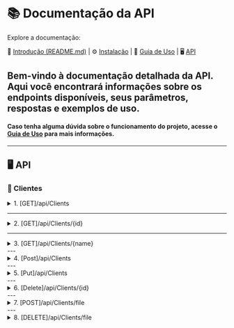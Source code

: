 # 📚 Documentação da API

Explore a documentação:

🏁 [Introdução (README.md)](../README.md)  | ⚙️ [Instalação](INSTALL.md) | 📓 [Guia de Uso](USAGE.md) | 🖥️ [API](API.md)


## Bem-vindo à documentação detalhada da API. Aqui você encontrará informações sobre os endpoints disponíveis, seus parâmetros, respostas e exemplos de uso.
#### Caso tenha alguma dúvida sobre o funcionamento do projeto, acesse o [Guia de Uso](USAGE.md) para mais informações.

---
## 🖥️ API

### 🤝 Clientes
<!-- GET clients -->
<details>
<summary>1. [GET]/api/Clients</summary>

### Descrição:
Retorna a lista de recursos disponíveis.

#### Parâmetros:
- **Query Parameters (opcional):**
  - `pageNumber` (integer): Número da página. Exemplo: `1`.
  - `pageSize` (integer): Quantidade de itens por página. Exemplo: `10`.

#### Exemplo de Requisição:
```bash
curl -X GET "http://localhost:7198/api/Client?pageNumber=1&pageSize=10" -H "Accept: application/json"
```

#### **Exemplo de Retorno[200]**:
```json
{
  "pageNumber": 1,
  "pageSize": 2,
  "totalItems": 1005,
  "totalPages": 503,
  "items": [
    {
      "id": "guid-id",
      "name": "name-client",
      "email": "email-client",
      "city": "city-client",
      "pathImage": null
    },
    {
      "id": "guid-id",
      "name": "name-client",
      "email": "email-client",
      "city": "city-client",
      "pathImage": null
    },
  ]
}
```
</details>
<!-- End GET clients -->

---

<!-- GET client ID -->
<details>
<summary>2. [GET]/api/Clients/{id}</summary>

#### Descrição:
Retorna o cliente por id.

#### Parâmetros:
- **Path Parameters (obrigatório):**
  - `id` (guid): id do cliente. Exemplo: `3fa85f64-5717-4562-b3fc-2c963f66afa6`.

#### Exemplo de Requisição:
```bash
curl -X GET "http://localhost:7198/api/Clients/3fa85f64-5717-4562-b3fc-2c963f66afa6" -H "Accept: application/json"
```

#### **Exemplo de Retorno[200]:**
```json
{
  "id": "guid-id",
  "name": "name-client",
  "email": "email-client",
  "city": "city-client",
  "pathImage": null
}
```
</details>
<!-- End GET client ID -->

---

<!-- Get client by name -->
<details>
<summary>3. [GET]/api/Clients/{name}</summary>

#### Descrição:
Retorna o cliente por nome. Busca cliente com nome relacionado ao parâmetro.

#### Parâmetros:
- **Path Parameters (obrigatório):**
  - `name` (string): nome do cliente. Exemplo: `Jose`.

#### Exemplo de Requisição:
```bash
curl -X GET "http://localhost:7198/api/Clients/Jose" -H "Accept: application/json"
```

#### **Exemplo de Retorno[200]:**
```json
[
    {
    "id": "guid-id",
    "name": "name-client",
    "email": "email-client",
    "city": "city-client",
    "pathImage": null
    }
]
```
</details>
<!-- End Get client by name -->
---

<!-- Post client -->
<details>
<summary>4. [Post]/api/Clients</summary>

#### Descrição:
Cadastro de novo cliente.

#### Parâmetros:
- **Json Data (obrigatório):**
  - `name` (string): nome do cliente. Exemplo: `Jose`.
  - `email` (string): email do cliente (valor unico). Exemplo: `jose@email.com`.
  - `city` (string): cidade do cliente. Exemplo: `Curitiba`.

#### Exemplo de Requisição:
```bash
curl -X POST "http://localhost:7198/api/Clients" -H "Accept: application/json"
```

#### Exemplo de json data:
```json
{
  "name": "Jose",
  "email": "jose@email.com",
  "city": "Curitiba"
}
```

#### **Exemplo de Retorno[200]:**
```json
{
"id": "guid-id",
"name": "name-client",
"email": "email-client",
"city": "city-client",
"pathImage": null
}
```
</details>
<!-- End Post client -->
---

<!-- Put client -->
<details>
<summary>5. [Put]/api/Clients</summary>

#### Descrição:
Atualizar dados do cliente.

#### Parâmetros:
- **Json Data (obrigatório):**
  - `id` (guid): id do cliente. Exemplo: `3fa85f64-5717-4562-b3fc-2c963f66afa6`.
  - `name` (string): nome do cliente. Exemplo: `Jose`.
  - `email` (string): email do cliente (valor unico). Exemplo: `jose@email.com`.
  - `city` (string): cidade do cliente. Exemplo: `Curitiba`.
  - `pathImage` (string): cidade do cliente. Exemplo: `null`.

#### Exemplo de Requisição:
```bash
curl -X PUT "http://localhost:7198/api/Clients" -H "Accept: application/json"
```

#### Exemplo de json data:
```json
{
    "id": "3fa85f64-5717-4562-b3fc-2c963f66afa6",
    "name": "Jose",
    "email": "jose@email.com",
    "city": "Curitiba",
    "pathImage": null
}
```

#### **Exemplo de Retorno[200]:**
```json
{
"id": "guid-id",
"name": "name-client",
"email": "email-client",
"city": "city-client",
"pathImage": null
}
```
</details>
<!-- End Put client -->
---

<!-- Delete client -->
<details>
<summary>6. [Delete]/api/Clients/{id}</summary>

#### Descrição:
Deletar cliente.

#### Parâmetros:
- **Path Parameters (obrigatório):**
  - `id` (guid): id do cliente. Exemplo: `3fa85f64-5717-4562-b3fc-2c963f66afa6`

#### Exemplo de Requisição:
```bash
curl -X DELETE "http://localhost:7198/api/Clients/3fa85f64-5717-4562-b3fc-2c963f66afa6" -H "Accept: application/json"
```

#### **Retorno[204]**

</details>
<!-- End Delete client -->
---

<!-- Post client file -->
<details>
<summary>7. [POST]/api/Clients/file</summary>

#### Descrição:
Adicionar imagem ao cliente.

#### Parâmetros:
- **Form Data (obrigatório):**
  - `id` (guid): id do cliente. Exemplo: `3fa85f64-5717-4562-b3fc-2c963f66afa6`
  - `pathImage` (file): imagem do cliente.

#### Exemplo de Requisição:
```bash
curl -X POST "http://localhost:7198/api/Clients/" -H "Content-Type: multipart/form-data"
```

#### **Retorno[200]**
```json	
{
  "name": "3fa85f64-5717-4562-b3fc-2c963f66afa6.png",
  "type": ".png",
  "url": "http://localhost:7198/api/files/2/3fa85f64-5717-4562-b3fc-2c963f66afa6"
}
```
</details>
<!-- End Post client file -->
---

<!-- Post client file -->
<details>
<summary>8. [DELETE]/api/Clients/file</summary>

#### Descrição:
Deletar imagem do cliente.

#### Parâmetros:
- **Path Parameters (obrigatório):**
  - `id` (guid): id do cliente. Exemplo: `3fa85f64-5717-4562-b3fc-2c963f66afa6`

#### Exemplo de Requisição:
```bash
curl -X DELETE "http://localhost:7198/api/Clients/7cf63a1b-4317-4df1-b401-265f0be742df" -H "Accept: application/json"
```

#### **Retorno[204]**
</details>
<!-- End Post client file -->